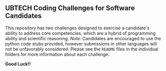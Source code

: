 ## UBTECH Coding Challenges for Software Candidates
This repository has two challenges designed to exercise a candidate's ability to address core competencies, which are a hybrid of programming ability and scientific reasoning.  _Note_: Candidates are encouraged to use the python code stubs provided, however submissions in other languages will not be unfavorably considered.  Please see the `README` files in the individual folders for more information about each challenge.

**Good Luck!!**
